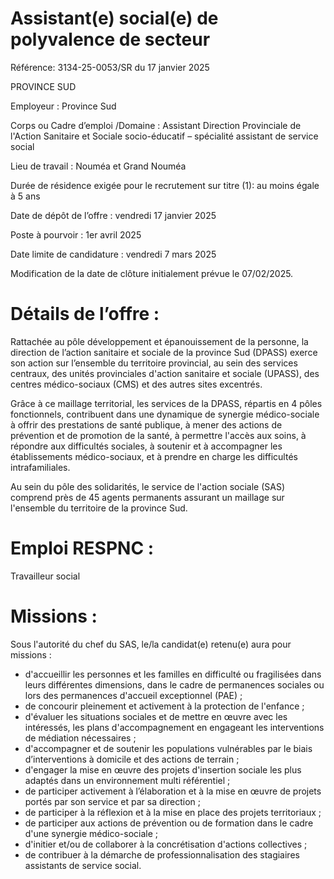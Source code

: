 # Assistant(e) social(e) de polyvalence de secteur

Référence: 3134-25-0053/SR du 17 janvier 2025

PROVINCE SUD

Employeur : Province Sud

Corps ou Cadre d’emploi /Domaine : Assistant Direction Provinciale de l'Action Sanitaire et Sociale socio-éducatif – spécialité assistant de service social

Lieu de travail : Nouméa et Grand Nouméa

Durée de résidence exigée pour le recrutement sur titre (1): au moins égale à 5 ans

Date de dépôt de l’offre : vendredi 17 janvier 2025

Poste à pourvoir : 1er avril 2025

Date limite de candidature : vendredi 7 mars 2025

Modification de la date de clôture initialement prévue le 07/02/2025.

# Détails de l’offre :

Rattachée au pôle développement et épanouissement de la personne, la direction de l’action sanitaire et sociale de la province Sud (DPASS) exerce son action sur l’ensemble du territoire provincial, au sein des services centraux, des unités provinciales d'action sanitaire et sociale (UPASS), des centres médico-sociaux (CMS) et des autres sites excentrés.

Grâce à ce maillage territorial, les services de la DPASS, répartis en 4 pôles fonctionnels, contribuent dans une dynamique de synergie médico-sociale à offrir des prestations de santé publique, à mener des actions de prévention et de promotion de la santé, à permettre l'accès aux soins, à répondre aux difficultés sociales, à soutenir et à accompagner les établissements médico-sociaux, et à prendre en charge les difficultés intrafamiliales.

Au sein du pôle des solidarités, le service de l'action sociale (SAS) comprend près de 45 agents permanents assurant un maillage sur l'ensemble du territoire de la province Sud.

# Emploi RESPNC :

Travailleur social

# Missions :

Sous l'autorité du chef du SAS, le/la candidat(e) retenu(e) aura pour missions :

- d'accueillir les personnes et les familles en difficulté ou fragilisées dans leurs différentes dimensions, dans le cadre de permanences sociales ou lors des permanences d'accueil exceptionnel (PAE) ;
- de concourir pleinement et activement à la protection de l'enfance ;
- d'évaluer les situations sociales et de mettre en œuvre avec les intéressés, les plans d'accompagnement en engageant les interventions de médiation nécessaires ;
- d'accompagner et de soutenir les populations vulnérables par le biais d’interventions à domicile et des actions de terrain ;
- d'engager la mise en œuvre des projets d'insertion sociale les plus adaptés dans un environnement multi référentiel ;
- de participer activement à l’élaboration et à la mise en œuvre de projets portés par son service et par sa direction ;
- de participer à la réflexion et à la mise en place des projets territoriaux ;
- de participer aux actions de prévention ou de formation dans le cadre d'une synergie médico-sociale ;
- d'initier et/ou de collaborer à la concrétisation d'actions collectives ;
- de contribuer à la démarche de professionnalisation des stagiaires assistants de service social.